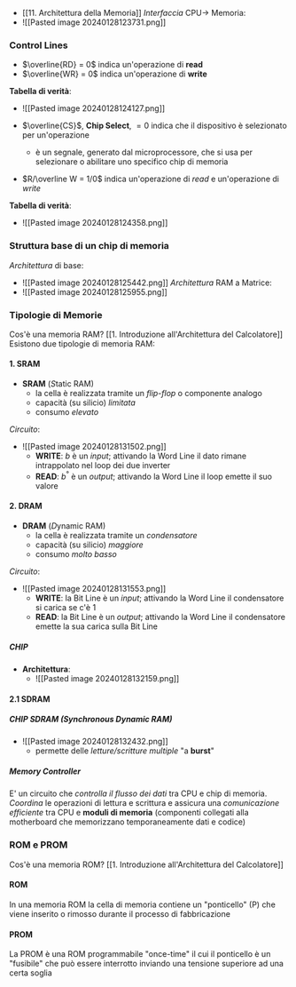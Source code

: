- [[11. Architettura della Memoria]]
*Interfaccia* CPU$\rightarrow$ Memoria:
- ![[Pasted image 20240128123731.png]]
### Control Lines
- $\overline{RD} = 0$ indica un'operazione di **read**
- $\overline{WR} = 0$ indica un'operazione di **write**

**Tabella di verità**:
- ![[Pasted image 20240128124127.png]]

- $\overline{CS}$, **Chip Select**, $= 0$ indica che il dispositivo è selezionato per un'operazione
	- è un segnale, generato dal microprocessore, che si usa per selezionare o abilitare uno specifico chip di memoria
- $R/\overline W = 1/0$ indica un'operazione di *read* e un'operazione di *write*

**Tabella di verità**:
- ![[Pasted image 20240128124358.png]]
### Struttura base di un chip di memoria
*Architettura* di base:
- ![[Pasted image 20240128125442.png]]
*Architettura* RAM a Matrice:
- ![[Pasted image 20240128125955.png]]
### Tipologie di Memorie
Cos'è una memoria RAM? [[1. Introduzione all'Architettura del Calcolatore]]
Esistono due tipologie di memoria RAM:
#### 1. SRAM
- **SRAM** (*S*tatic RAM)
	- la cella è realizzata tramite un *flip-flop* o componente analogo
	- capacità (su silicio) *limitata*
	- consumo *elevato*

*Circuito*:
- ![[Pasted image 20240128131502.png]]
	- **WRITE**: $b$ è un *input*; attivando la Word Line il dato rimane intrappolato nel loop dei due inverter
	- **READ**: $b^°$ è un *output*; attivando la Word Line il loop emette il suo valore
#### 2. DRAM
- **DRAM** (*D*ynamic RAM)
	- la cella è realizzata tramite un *condensatore*
	- capacità (su silicio) *maggiore*
	- consumo *molto basso*

*Circuito*:
- ![[Pasted image 20240128131553.png]]
	- **WRITE**: la Bit Line è un *input*; attivando la Word Line il condensatore si carica se c'è 1
	- **READ**: la Bit Line è un *output*; attivando la Word Line il condensatore emette la sua carica sulla Bit Line
##### CHIP
- **Architettura**:
	- ![[Pasted image 20240128132159.png]]
#### 2.1 SDRAM
##### CHIP **SDRAM** (*S*ynchronous *D*ynamic RAM)
- ![[Pasted image 20240128132432.png]]
	 - permette delle *letture/scritture multiple* "a **burst**"
##### Memory Controller
E' un circuito che *controlla il flusso dei dati* tra CPU e chip di memoria. 
*Coordina* le operazioni di lettura e scrittura e assicura una *comunicazione efficiente* tra CPU e **moduli di memoria** (componenti collegati alla motherboard che memorizzano temporaneamente dati e codice)
### ROM e PROM
Cos'è una memoria ROM? [[1. Introduzione all'Architettura del Calcolatore]]
#### ROM
In una memoria ROM la cella di memoria contiene un "ponticello" (P) che viene inserito o rimosso durante il processo di fabbricazione
#### PROM
La PROM è una ROM programmabile "once-time" il cui il ponticello è un "fusibile" che può essere interrotto inviando una tensione superiore ad una certa soglia